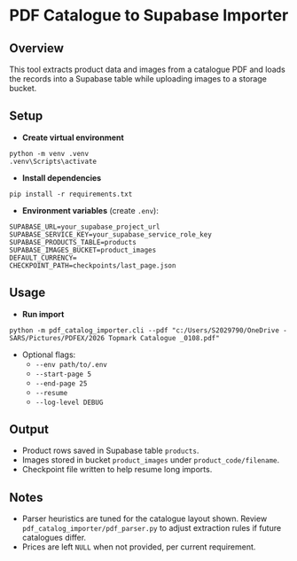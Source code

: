 # PDF Catalogue to Supabase Importer

## Overview
This tool extracts product data and images from a catalogue PDF and loads the records into a Supabase table while uploading images to a storage bucket.

## Setup
- **Create virtual environment**
```
python -m venv .venv
.venv\Scripts\activate
```
- **Install dependencies**
```
pip install -r requirements.txt
```
- **Environment variables** (create `.env`):
```
SUPABASE_URL=your_supabase_project_url
SUPABASE_SERVICE_KEY=your_supabase_service_role_key
SUPABASE_PRODUCTS_TABLE=products
SUPABASE_IMAGES_BUCKET=product_images
DEFAULT_CURRENCY=
CHECKPOINT_PATH=checkpoints/last_page.json
```

## Usage
- **Run import**
```
python -m pdf_catalog_importer.cli --pdf "c:/Users/S2029790/OneDrive - SARS/Pictures/PDFEX/2026 Topmark Catalogue _0108.pdf"
```
- Optional flags:
  - `--env path/to/.env`
  - `--start-page 5`
  - `--end-page 25`
  - `--resume`
  - `--log-level DEBUG`

## Output
- Product rows saved in Supabase table `products`.
- Images stored in bucket `product_images` under `product_code/filename`.
- Checkpoint file written to help resume long imports.

## Notes
- Parser heuristics are tuned for the catalogue layout shown. Review `pdf_catalog_importer/pdf_parser.py` to adjust extraction rules if future catalogues differ.
- Prices are left `NULL` when not provided, per current requirement.
